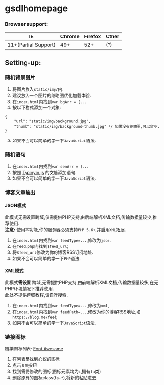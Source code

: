 # gsdlhomepage
### Browser support:
|  IE   | Chrome  | Firefox   | Other  |
|  ----  | ----  |  ----  | ----  |
| 11+(Partial Support)  | 49+ | 52+  | (?) |

## Setting-up:

### 随机背景图片
1. 将图片放入`static/img/`内.
2. 建议放入一个图片的缩略图优化加载体验.
3. 在`index.html`内找到`var bgArr = [...`
4. 按以下格式添加一个对象:
```
{
	"url": "static/img/background.jpg",
	"thumb": "static/img/background-thumb.jpg" // 如果没有缩略图,可以留空.
}
```
5. 如果不会可以简单的学一下`JavaScript`语法.

### 随机语句
1. 在`index.html`内找到`var senArr = [...`
2. 按照 [Typinyin.js](https://github.com/ClassicOldSong/typinyin.js) 的文档添加语句.
3. 如果不会可以简单的学一下`JavaScript`语法.


### 博客文章输出

#### JSON模式
此模式无需设置跨域,仅需提供PHP支持,由后端解析XML文档,传输数据量较少,推荐使用.  
**注意:** 使用本功能,你的服务器必须支持`PHP 5.6+`,并启用`XML`拓展.

1. 在`index.html`内找到`var feedType=...`,修改为`json`.
2. 在`feed.php`内找到`$feed_url`;
3. 将`$feed_url`修改为你的博客RSS订阅地址.
4. 如果不会可以简单的学一下`PHP`语法.

#### XML模式
此模式**需设置** 跨域,无需提供PHP支持,由前端解析XML文档,传输数据量较多,在无PHP环境情况下推荐使用.  
此处不提供跨域教程,请自行搜索.

1. 在`index.html`内找到`var feedType=...`,修改为`xml`,
2. 在`index.html`内找到`var feedPath=...`,修改为你的博客RSS地址,如`https://blog.me/feed`;
3. 如果不会可以简单的学一下`JavaScript`语法.

### 链接图标
链接图标列表: [Font Awesome](https://fontawesome.dashgame.com/)  
1. 在列表里找到心仪的图标
2. 点击`复制`按钮
3. 找到需要修改的图标(图标元素均为`i`,拥有`fa`类)
4. 删除原有的图标class(`fa-*`),将新的粘贴进去.
